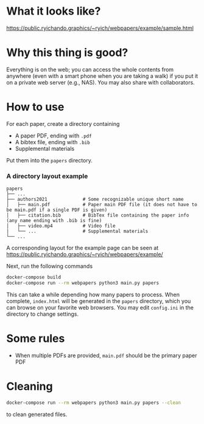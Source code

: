 # What it looks like?

https://public.ryichando.graphics/~ryich/webpapers/example/sample.html

# Why this thing is good?

Everything is on the web; you can access the whole contents from anywhere (even with a smart phone when you are taking a walk) if you put it on a private web server (e.g., NAS). You may also share with collaborators.

# How to use

For each paper, create a directory containing

  - A paper PDF, ending with `.pdf`
  - A bibtex file, ending with `.bib`
  - Supplemental materials

Put them into the `papers` directory.

### A directory layout example

    papers
    ├── ...
    ├── authors2021             # Some recognizable unique short name
    │   ├── main.pdf            # Paper main PDF file (it does not have to be main.pdf if a single PDF is given)
    │   ├── citation.bib        # BibTex file containing the paper info (any name ending with .bib is fine)
    │   ├── video.mp4           # Video file
    |   └── ...                 # Supplemental materials
    └── ...

A corresponding layout for the example page can be seen at https://public.ryichando.graphics/~ryich/webpapers/example/

Next, run the following commands

```bash
docker-compose build
docker-compose run --rm webpapers python3 main.py papers
```

This can take a while depending how many papers to process. When complete, `index.html` will be generated in the `papers` directory, which you can browse on your favorite web browsers. You may edit `config.ini` in the directory to change settings.

# Some rules

  - When multiple PDFs are provided, `main.pdf` should be the primary paper PDF

# Cleaning

```bash
docker-compose run --rm webpapers python3 main.py papers --clean
```
to clean generated files.
